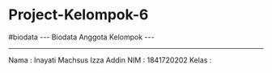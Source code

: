 # Project-Kelompok-6

#biodata
--- Biodata Anggota Kelompok ---

--------------------------------
Nama : Inayati Machsus Izza Addin
NIM : 1841720202
Kelas :
